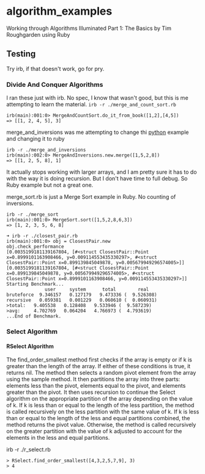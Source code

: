 # algorithm_examples
Working through Algorithms Illuminated Part 1: The Basics by Tim Roughgarden using Ruby

## Testing
Try irb, if that doesn't work, go for pry.

### Divide And Conquer Algorithms
I ran these just with irb. No spec, I know that wasn't good, but this is me attempting to learn the material.
`irb -r ./merge_and_count_sort.rb`
```
irb(main):001:0> MergeAndCountSort.do_it_from_book([1,2],[4,5])
=> [[1, 2, 4, 5], 3]
```

merge_and_inversions was me attempting to change thi [python](https://medium.com/@ssbothwell/counting-inversions-with-merge-sort-4d9910dc95f0) example and changing it to ruby
```
irb -r ./merge_and_inversions
irb(main):002:0> MergeAndInversions.new.merge([1,5,2,8])
=> [[1, 2, 5, 8], 1]
```
It actually stops working with larger arrays, and I am pretty sure it has to do with the way it is doing recursion. But I don't have time to full debug. So Ruby example but not a great one.

merge_sort.rb is just a Merge Sort example in Ruby. No counting of inversions.

```
irb -r ./merge_sort
irb(main):001:0> MergeSort.sort([1,5,2,8,6,3])
=> [1, 2, 3, 5, 6, 8]
```

```
➜ irb -r ./closest_pair.rb
irb(main):001:0> obj = ClosestPair.new
obj.check_performance
[0.0035199181139167804, [#<struct ClosestPair::Point x=0.8999101163908466, y=0.009114553435330297>, #<struct ClosestPair::Point x=0.899139845049878, y=0.005679949296574005>]]
[0.0035199181139167804, [#<struct ClosestPair::Point x=0.899139845049878, y=0.005679949296574005>, #<struct ClosestPair::Point x=0.8999101163908466, y=0.009114553435330297>]]
Starting Benchmark...
              user     system      total        real
bruteforce  9.346157   0.127179   9.473336 (  9.526308)
recursive   0.059381   0.001229   0.060610 (  0.060931)
>total:   9.405538   0.128408   9.533946 (  9.587239)
>avg:     4.702769   0.064204   4.766973 (  4.793619)
...End of Benchmark.
```
### Select Algorithm

#### RSelect Algorithm


The find_order_smallest method first checks if the array is empty or if k is greater than the length of the array. If either of these conditions is true, it returns nil.
The method then selects a random pivot element from the array using the sample method. It then partitions the array into three parts: elements less than the pivot, elements equal to the pivot, and elements greater than the pivot.
It then uses recursion to continue the Select algorithm on the appropriate partition of the array depending on the value of k. If k is less than or equal to the length of the less partition, the method is called recursively on the less partition with the same value of k. If k is less than or equal to the length of the less and equal partitions combined, the method returns the pivot value. Otherwise, the method is called recursively on the greater partition with the value of k adjusted to account for the elements in the less and equal partitions.

irb -r ./r_select.rb

```
> RSelect.find_order_smallest([4,3,2,5,7,9], 3)
> 4
```

